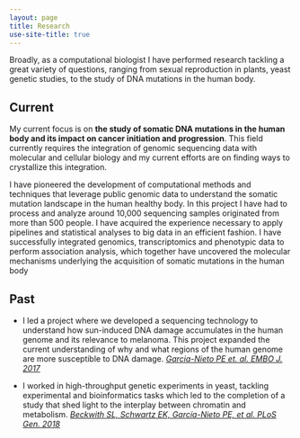```yaml
---
layout: page
title: Research
use-site-title: true
---
```


Broadly, as a computational biologist I have performed research tackling a great variety of questions, ranging from sexual reproduction in plants, yeast genetic studies, to the study of DNA mutations in the human body. 

## Current

My current focus is on **the study of somatic DNA mutations in the human body and its impact on cancer initiation and progression**. This field currently requires the integration of genomic sequencing data with molecular and cellular biology and my current efforts are on finding ways to crystallize this integration.

I have pioneered the development of computational methods and techniques that leverage public genomic data to understand the somatic mutation landscape in the human healthy body. In this project I have had to process and analyze around 10,000 sequencing samples originated from more than 500 people. I have acquired the experience necessary to apply pipelines and statistical analyses to big data in an efficient fashion. I have successfully integrated genomics, transcriptomics and phenotypic data to perform association analysis, which together have uncovered the molecular mechanisms underlying the acquisition of somatic mutations in the human body 

## Past

- I led a project where we developed a sequencing technology to understand how sun-induced DNA damage accumulates in the human genome and its relevance to melanoma. This project expanded the current understanding of why and what regions of the human genome are more susceptible to DNA damage. [*Garcia-Nieto PE et. al. EMBO J. 2017*](https://www.ncbi.nlm.nih.gov/pubmed/28814448)

- I worked in high-throughput genetic experiments in yeast, tackling experimental and bioinformatics tasks which led to the completion of a study that shed light to the interplay between chromatin and metabolism. [*Beckwith SL, Schwartz EK, García-Nieto PE, et al. PLoS Gen. 2018*](https://www.ncbi.nlm.nih.gov/pubmed/29462149)
